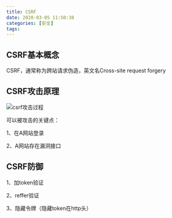 ```yaml
---
title: CSRF
date: 2020-03-05 11:50:38
categories: [安全]
tags:
---
```


## CSRF基本概念

CSRF，通常称为跨站请求伪造，英文名Cross-site request forgery

## CSRF攻击原理

![csrf攻击过程](csrf攻击过程.png)

可以被攻击的关键点：

1、在A网站登录

2、A网站存在漏洞接口

## CSRF防御

1、加token验证

2、reffer验证

3、隐藏令牌（隐藏token在http头）
